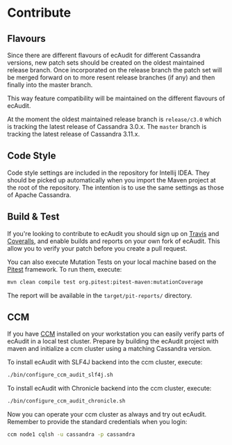 # Contribute


## Flavours

Since there are different flavours of ecAudit for different Cassandra versions,
new patch sets should be created on the oldest maintained release branch.
Once incorporated on the release branch the patch set will be merged forward
on to more resent release branches (if any) and then finally into the master branch.

This way feature compatibility will be maintained on the different flavours of ecAudit.

At the moment the oldest maintained release branch is ```release/c3.0```
which is tracking the latest release of Cassandra 3.0.x.
The ```master``` branch is tracking the latest release of Cassandra 3.11.x.


## Code Style

Code style settings are included in the repository for Intellij IDEA.
They should be picked up automatically when you import the Maven project at the root of the repository.
The intention is to use the same settings as those of Apache Cassandra.


## Build & Test

If you're looking to contribute to ecAudit you should sign up on [Travis](https://travis-ci.org/) and [Coveralls](https://coveralls.io/),
and enable builds and reports on your own fork of ecAudit.
This allow you to verify your patch before you create a pull request.

You can also execute Mutation Tests on your local machine based on the [Pitest](http://pitest.org/) framework.
To run them, execute:
```bash
mvn clean compile test org.pitest:pitest-maven:mutationCoverage
```

The report will be available in the ```target/pit-reports/``` directory.


## CCM

If you have [CCM](https://github.com/riptano/ccm) installed on your workstation you can easily verify parts of ecAudit in a local test cluster.
Prepare by building the ecAudit project with maven and initialize a ccm cluster using a matching Cassandra version.

To install ecAudit with SLF4J backend into the ccm cluster, execute:
```bash
./bin/configure_ccm_audit_slf4j.sh
```

To install ecAudit with Chronicle backend into the ccm cluster, execute:
```bash
./bin/configure_ccm_audit_chronicle.sh
```

Now you can operate your ccm cluster as always and try out ecAudit.
Remember to provide the standard credentials when you login:
```bash
ccm node1 cqlsh -u cassandra -p cassandra
```
